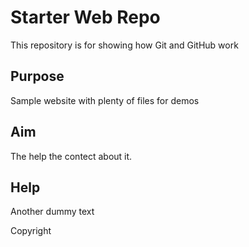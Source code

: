 # Starter Web Repo

This repository is for showing how Git and GitHub work

## Purpose

Sample website with plenty of files for demos

## Aim

The help the contect about it.

## Help
Another dummy text

Copyright